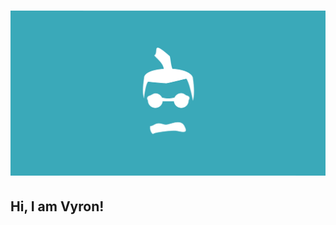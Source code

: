 # [![fedonman header](https://github.com/fedonman/fedonman/blob/master/social.png)](https://fedonman.com)

## Hi, I am Vyron!
